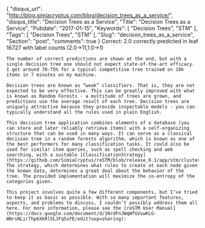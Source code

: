 {
  "disqus_url": "http://blog.simiacryptus.com/blog/decision_trees_as_a_service/",
  "disqus_title": "Decision Trees as a Service",
  "Title": "Decision Trees as a Service",
  "Pubdate": "2017-01-15",
  "Keywords": [
    "Decision Trees",
    "STM"
  ],
  "Tags": [
    "Decision Trees",
    "STM"
  ],
  "Slug": "decision_trees_as_a_service",
  "Section": "post",
  "comments": true
}
Correct: 2.0 correctly predicted in leaf 16727 with label counts (2.0→11,1.0→1)
```
The number of correct predictions are shown at the end, but with a single decision tree one should not expect state-of-the-art efficacy. I get around 70-75% for a typical competitive tree trained on 10k items in 7 minutes on my machine.

Decision trees are known as “weak” classifiers. That is, they are not expected to be very effective. This can be greatly improved with what is known as Random Forests - a multitude of trees are grown, and predictions use the average result of each tree. Decision trees are uniquely attractive because they provide inspectable models - you can typically understand all the rules used in plain English.

This decision tree application combines elements of a database (you can store and later reliably retrieve items) with a self-organizing structure that can be used in many ways. It can serve as a classical decision tree in a random forests algorithm, which is known as one of the best performers for many classification tasks. It could also be used for similar item queries, such as spell checking and web searching, with a suitable [ClassificationStrategy](https://github.com/SimiaCryptus/reSTM/blob/release_0.1/app/stm/clustering/strategy/ClassificationStrategy.scala#L38). The strategy, which determines what rules to create at each node given the known data, determines a great deal about the behavior of the tree. The provided implementation will maximize the co-entropy of the categories given.

This project involves quite a few different components, but I’ve tried to keep it as basic as possible. With so many important features, aspects, and problems to discuss, I couldn’t possibly address them all here. For more information, please see the [reSTM User Manual](https://docs.google.com/document/d/1NrdFnJWqWfGVvwKLG-WNrsNLir7hp6XkRl5LJFq5sFE/edit?usp=sharing):
